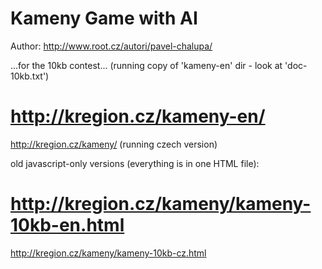 # Kameny Game with AI
Author: http://www.root.cz/autori/pavel-chalupa/

...for the 10kb contest... (running copy of 'kameny-en' dir - look at 'doc-10kb.txt')
# http://kregion.cz/kameny-en/

http://kregion.cz/kameny/  (running czech version)



 old javascript-only versions (everything is in one HTML file):
# http://kregion.cz/kameny/kameny-10kb-en.html
http://kregion.cz/kameny/kameny-10kb-cz.html
